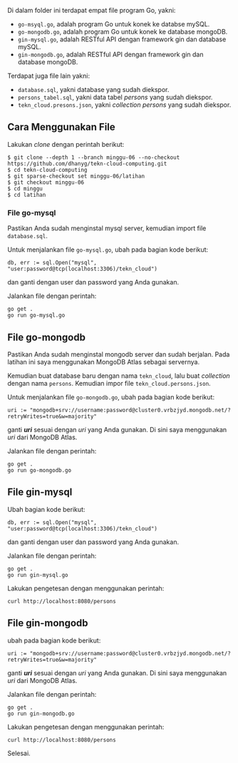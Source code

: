 Di dalam folder ini terdapat empat file program Go, yakni:  
- `go-msyql.go`, adalah program Go untuk konek ke databse mySQL.
- `go-mongodb.go`, adalah program Go untuk konek ke database mongoDB.
- `gin-mysql.go`, adalah RESTful API dengan framework gin dan database mySQL.
- `gin-mongodb.go`, adalah RESTful API dengan framework gin dan database mongoDB.
  
Terdapat juga file lain yakni:  
- `database.sql`, yakni database yang sudah diekspor.
- `persons_tabel.sql`, yakni data tabel *persons* yang sudah diekspor.
- `tekn_cloud.presons.json`, yakni *collection persons* yang sudah diekspor.

## Cara Menggunakan File
Lakukan *clone* dengan perintah berikut:  
```
$ git clone --depth 1 --branch minggu-06 --no-checkout https://github.com/dhanyg/tekn-cloud-computing.git
$ cd tekn-cloud-computing
$ git sparse-checkout set minggu-06/latihan
$ git checkout minggu-06
$ cd minggu
$ cd latihan
```

### File go-mysql
Pastikan Anda sudah menginstal mysql server, kemudian import file `database.sql`.  

Untuk menjalankan file `go-mysql.go`, ubah pada bagian kode berikut:  
```
db, err := sql.Open("mysql", "user:password@tcp(localhost:3306)/tekn_cloud")
```
dan ganti dengan user dan password yang Anda gunakan.  
  
Jalankan file dengan perintah:  
```
go get .
go run go-mysql.go
``` 

## File go-mongodb
Pastikan Anda sudah menginstal mongodb server dan sudah berjalan. Pada latihan ini saya menggunakan MongoDB Atlas sebagai servernya.  
 
Kemudian buat database baru dengan nama `tekn_cloud`, lalu buat *collection* dengan nama `persons`. Kemudian impor file `tekn_cloud.persons.json`.  

Untuk menjalankan file `go-mongodb.go`, ubah pada bagian kode berikut:  
```
uri := "mongodb+srv://username:password@cluster0.vrbzjyd.mongodb.net/?retryWrites=true&w=majority"
```
ganti *__uri__* sesuai dengan *uri* yang Anda gunakan. Di sini saya menggunakan *uri* dari MongoDB Atlas.    
  
Jalankan file dengan perintah:  
```
go get .
go run go-mongodb.go
``` 

## File gin-mysql
Ubah bagian kode berikut:  
```
db, err := sql.Open("mysql", "user:password@tcp(localhost:3306)/tekn_cloud")
```
dan ganti dengan user dan password yang Anda gunakan.  
  
Jalankan file dengan perintah:  
```
go get .
go run gin-mysql.go
``` 
  
Lakukan pengetesan dengan menggunakan perintah:  
```
curl http://localhost:8080/persons
```
  
## File gin-mongodb
ubah pada bagian kode berikut:  
```
uri := "mongodb+srv://username:password@cluster0.vrbzjyd.mongodb.net/?retryWrites=true&w=majority"
```
ganti *__uri__* sesuai dengan *uri* yang Anda gunakan. Di sini saya menggunakan *uri* dari MongoDB Atlas.    
  
Jalankan file dengan perintah:  
```
go get .
go run gin-mongodb.go
```
  
Lakukan pengetesan dengan menggunakan perintah:  
```
curl http://localhost:8080/persons
```
  
Selesai.